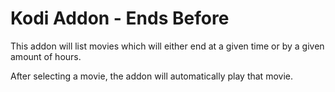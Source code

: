 # Kodi Addon - Ends Before

This addon will list movies which will either end at a given time or by a given amount of hours. 

After selecting a movie, the addon will automatically play that movie. 
